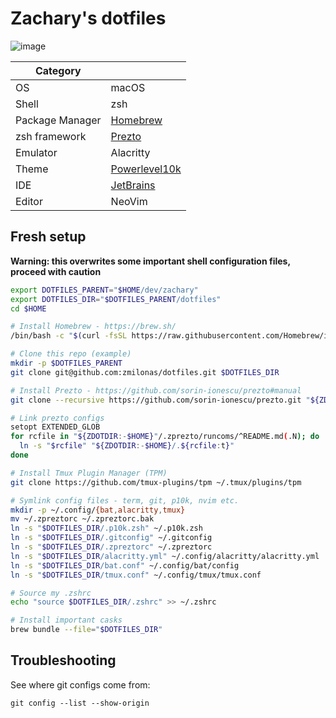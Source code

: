 # Zachary's dotfiles

![image](https://github.com/zmilonas/dotfiles/assets/25948390/0b895cc2-78ce-45ec-b2d2-075fb7bfd54c)


|      Category   |              |
|-----------------|---------------|
| OS              | macOS         |
| Shell           | zsh           |
| Package Manager | [Homebrew](https://brew.sh/)      |
| zsh framework   | [Prezto](https://github.com/sorin-ionescu/prezto)        |
| Emulator        | Alacritty     |
| Theme           | [Powerlevel10k](https://github.com/romkatv/powerlevel10k) |
| IDE             | [JetBrains](https://www.jetbrains.com/products/#lang=js&lang=go&lang=python&lang=sql)     |
| Editor          | NeoVim        | 


## Fresh setup

**Warning: this overwrites some important shell configuration files, proceed with caution** 

```sh
export DOTFILES_PARENT="$HOME/dev/zachary"
export DOTFILES_DIR="$DOTFILES_PARENT/dotfiles"
cd $HOME

# Install Homebrew - https://brew.sh/
/bin/bash -c "$(curl -fsSL https://raw.githubusercontent.com/Homebrew/install/HEAD/install.sh)"

# Clone this repo (example)
mkdir -p $DOTFILES_PARENT
git clone git@github.com:zmilonas/dotfiles.git $DOTFILES_DIR

# Install Prezto - https://github.com/sorin-ionescu/prezto#manual
git clone --recursive https://github.com/sorin-ionescu/prezto.git "${ZDOTDIR:-$HOME}/.zprezto"

# Link prezto configs
setopt EXTENDED_GLOB
for rcfile in "${ZDOTDIR:-$HOME}"/.zprezto/runcoms/^README.md(.N); do
  ln -s "$rcfile" "${ZDOTDIR:-$HOME}/.${rcfile:t}"
done

# Install Tmux Plugin Manager (TPM)
git clone https://github.com/tmux-plugins/tpm ~/.tmux/plugins/tpm

# Symlink config files - term, git, p10k, nvim etc.
mkdir -p ~/.config/{bat,alacritty,tmux}
mv ~/.zpreztorc ~/.zpreztorc.bak
ln -s "$DOTFILES_DIR/.p10k.zsh" ~/.p10k.zsh
ln -s "$DOTFILES_DIR/.gitconfig" ~/.gitconfig
ln -s "$DOTFILES_DIR/.zpreztorc" ~/.zpreztorc
ln -s "$DOTFILES_DIR/alacritty.yml" ~/.config/alacritty/alacritty.yml
ln -s "$DOTFILES_DIR/bat.conf" ~/.config/bat/config
ln -s "$DOTFILES_DIR/tmux.conf" ~/.config/tmux/tmux.conf

# Source my .zshrc
echo "source $DOTFILES_DIR/.zshrc" >> ~/.zshrc

# Install important casks
brew bundle --file="$DOTFILES_DIR"
```

## Troubleshooting

See where git configs come from:
```
git config --list --show-origin
```

